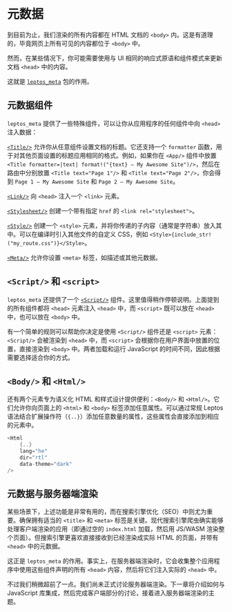 # 元数据

到目前为止，我们渲染的所有内容都在 HTML 文档的 `<body>` 内。这是有道理的，毕竟网页上所有可见的内容都位于 `<body>` 中。

然而，在某些情况下，你可能需要使用与 UI 相同的响应式原语和组件模式来更新文档 `<head>` 中的内容。

这就是 [`leptos_meta`](https://docs.rs/leptos_meta/latest/leptos_meta/) 包的作用。

## 元数据组件

`leptos_meta` 提供了一些特殊组件，可以让你从应用程序的任何组件中向 `<head>` 注入数据：

[`<Title/>`](https://docs.rs/leptos_meta/latest/leptos_meta/fn.Title.html) 允许你从任意组件设置文档的标题。它还支持一个 `formatter` 函数，用于对其他页面设置的标题应用相同的格式。例如，如果你在 `<App/>` 组件中放置 `<Title formatter=|text| format!("{text} — My Awesome Site")/>`，然后在路由中分别放置 `<Title text="Page 1"/>` 和 `<Title text="Page 2"/>`，你会得到 `Page 1 — My Awesome Site` 和 `Page 2 — My Awesome Site`。

[`<Link/>`](https://docs.rs/leptos_meta/latest/leptos_meta/fn.Link.html) 向 `<head>` 注入一个 `<link>` 元素。

[`<Stylesheet/>`](https://docs.rs/leptos_meta/latest/leptos_meta/fn.Stylesheet.html) 创建一个带有指定 `href` 的 `<link rel="stylesheet">`。

[`<Style/>`](https://docs.rs/leptos_meta/latest/leptos_meta/fn.Style.html) 创建一个 `<style>` 元素，并将你传递的子内容（通常是字符串）放入其中。可以在编译时引入其他文件的自定义 CSS，例如 `<Style>{include_str!("my_route.css")}</Style>`。

[`<Meta/>`](https://docs.rs/leptos_meta/latest/leptos_meta/fn.Meta.html) 允许你设置 `<meta>` 标签，如描述或其他元数据。

## `<Script/>` 和 `<script>`

`leptos_meta` 还提供了一个 [`<Script/>`](https://docs.rs/leptos_meta/latest/leptos_meta/fn.Script.html) 组件。这里值得稍作停顿说明。上面提到的所有组件都将 `<head>` 元素注入 `<head>` 中，而 `<script>` 既可以放在 `<head>` 中，也可以放在 `<body>` 中。

有一个简单的规则可以帮助你决定是使用 `<Script/>` 组件还是 `<script>` 元素：`<Script/>` 会被渲染到 `<head>` 中，而 `<script>` 会根据你在用户界面中放置的位置，直接渲染到 `<body>` 中。两者加载和运行 JavaScript 的时间不同，因此根据需要选择适合你的方式。

## `<Body/>` 和 `<Html/>`

还有两个元素专为语义化 HTML 和样式设计提供便利：`<Body/>` 和 `<Html/>`。它们允许你向页面上的 `<html>` 和 `<body>` 标签添加任意属性。可以通过常规 Leptos 语法结合扩展操作符（`{..}`）添加任意数量的属性，这些属性会直接添加到相应的元素中。

```rust
<Html
    {..}
    lang="he"
    dir="rtl"
    data-theme="dark"
/>
```

## 元数据与服务器端渲染

某些场景下，上述功能是非常有用的，而在搜索引擎优化（SEO）中则尤为重要。确保拥有适当的 `<title>` 和 `<meta>` 标签是关键。现代搜索引擎爬虫确实能够处理客户端渲染的应用（即通过空的 `index.html` 加载，然后用 JS/WASM 渲染整个页面）。但搜索引擎更喜欢直接接收到已经渲染成实际 HTML 的页面，并带有 `<head>` 中的元数据。

这正是 `leptos_meta` 的作用。事实上，在服务器端渲染时，它会收集整个应用程序中使用这些组件声明的所有 `<head>` 内容，然后将它们注入实际的 `<head>` 中。

不过我们稍微超前了一点。我们尚未正式讨论服务器端渲染。下一章将介绍如何与 JavaScript 库集成，然后完成客户端部分的讨论，接着进入服务器端渲染的主题。
